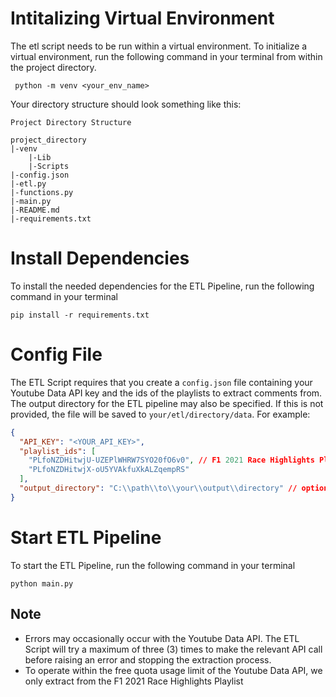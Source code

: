 # Intitalizing Virtual Environment
The etl script needs to be run within a virtual environment. 
To initialize a virtual environment, run the following command in your terminal
from within the project directory.

`` python -m venv <your_env_name>``

Your directory structure should look something like this:

```
Project Directory Structure

project_directory
|-venv
    |-Lib
    |-Scripts
|-config.json
|-etl.py
|-functions.py
|-main.py
|-README.md
|-requirements.txt
```

# Install Dependencies

To install the needed dependencies for the ETL Pipeline,
run the following command in your terminal

``pip install -r requirements.txt``

# Config File

The ETL Script requires that you create a ``config.json`` file containing 
your Youtube Data API key and the ids of the playlists to extract 
comments from. The output directory for the ETL pipeline may also be specified.
If this is not provided, the file will be saved to `your/etl/directory/data`. 
For example:

```json
{
  "API_KEY": "<YOUR_API_KEY>",
  "playlist_ids": [
    "PLfoNZDHitwjU-UZEPlWHRW7SYO20fO6v0", // F1 2021 Race Highlights Playlist ID
    "PLfoNZDHitwjX-oU5YVAkfuXkALZqempRS"
  ],
  "output_directory": "C:\\path\\to\\your\\output\\directory" // optional field
}
```

# Start ETL Pipeline

To start the ETL Pipeline, run the following command in your terminal

``python main.py``

## Note
* Errors may occasionally occur with the Youtube Data API. The ETL Script will 
try a maximum of three (3) times to make the relevant API call before raising
an error and stopping the extraction process.
* To operate within the free quota usage limit of the Youtube Data API, we only 
extract from the F1 2021 Race Highlights Playlist